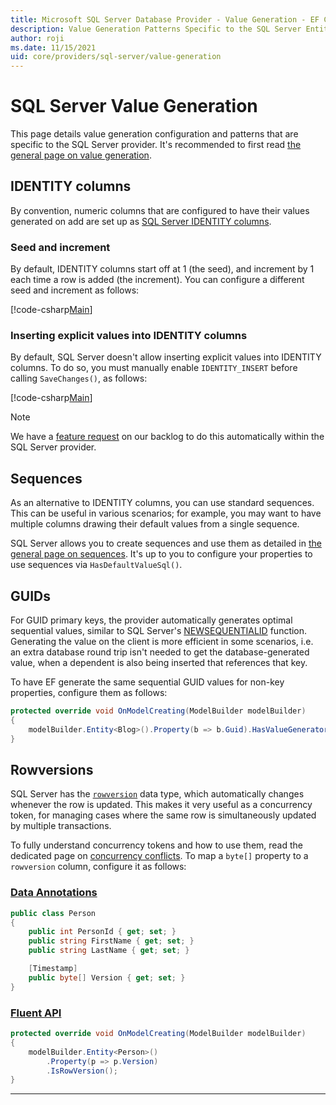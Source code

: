 ```yaml
---
title: Microsoft SQL Server Database Provider - Value Generation - EF Core
description: Value Generation Patterns Specific to the SQL Server Entity Framework Core Database Provider
author: roji
ms.date: 11/15/2021
uid: core/providers/sql-server/value-generation
---
```

# SQL Server Value Generation

This page details value generation configuration  and patterns that are specific to the SQL Server provider. It's recommended to first read [the general page on value generation](xref:core/modeling/generated-properties).

## IDENTITY columns

By convention, numeric columns that are configured to have their values generated on add are set up as [SQL Server IDENTITY columns](/sql/t-sql/statements/create-table-transact-sql-identity-property).

### Seed and increment

By default, IDENTITY columns start off at 1 (the seed), and increment by 1 each time a row is added (the increment). You can configure a different seed and increment as follows:

[!code-csharp[Main](../../../../samples/core/SqlServer/ValueGeneration/IdentityOptionsContext.cs?name=IdentityOptions&highlight=5)]

### Inserting explicit values into IDENTITY columns

By default, SQL Server doesn't allow inserting explicit values into IDENTITY columns. To do so, you must manually enable `IDENTITY_INSERT` before calling `SaveChanges()`, as follows:

[!code-csharp[Main](../../../../samples/core/SqlServer/ValueGeneration/ExplicitIdentityValues.cs?name=ExplicitIdentityValues)]

> [!NOTE]
> We have a [feature request](https://github.com/aspnet/EntityFramework/issues/703) on our backlog to do this automatically within the SQL Server provider.

## Sequences

As an alternative to IDENTITY columns, you can use standard sequences. This can be useful in various scenarios; for example, you may want to have multiple columns drawing their default values from a single sequence.

SQL Server allows you to create sequences and use them as detailed in [the general page on sequences](xref:core/modeling/sequences). It's up to you to configure your properties to use sequences via `HasDefaultValueSql()`.

## GUIDs

For GUID primary keys, the provider automatically generates optimal sequential values, similar to SQL Server's [NEWSEQUENTIALID](/sql/t-sql/functions/newsequentialid-transact-sql) function. Generating the value on the client is more efficient in some scenarios, i.e. an extra database round trip isn't needed to get the database-generated value, when a dependent is also being inserted that references that key.

To have EF generate the same sequential GUID values for non-key properties, configure them as follows:

```csharp
protected override void OnModelCreating(ModelBuilder modelBuilder)
{
    modelBuilder.Entity<Blog>().Property(b => b.Guid).HasValueGenerator(typeof(SequentialGuidValueGenerator));
}
```

## Rowversions

SQL Server has the [`rowversion`](/t-sql/data-types/rowversion-transact-sql) data type, which automatically changes whenever the row is updated. This makes it very useful as a concurrency token, for managing cases where the same row is simultaneously updated by multiple transactions.

To fully understand concurrency tokens and how to use them, read the dedicated page on [concurrency conflicts](xref:core/saving/concurrency). To map a `byte[]` property to a `rowversion` column, configure it as follows:

### [Data Annotations](#tab/data-annotations)

```c#
public class Person
{
    public int PersonId { get; set; }
    public string FirstName { get; set; }
    public string LastName { get; set; }

    [Timestamp]
    public byte[] Version { get; set; }
}
```

### [Fluent API](#tab/fluent-api)

```c#
protected override void OnModelCreating(ModelBuilder modelBuilder)
{
    modelBuilder.Entity<Person>()
        .Property(p => p.Version)
        .IsRowVersion();
}
```

***
